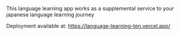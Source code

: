 This language learning app works as a supplemental service to your japanese language learning journey

Deployment available at:
https://language-learning-ten.vercel.app/
